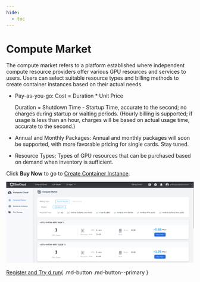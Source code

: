 ```yaml
---
hide:
  - toc
---
```


# Compute Market

The compute market refers to a platform established where independent compute resource
providers offer various GPU resources and services to users. Users can select suitable
resource types and billing methods to create container instances based on their actual needs.

- Pay-as-you-go: Cost = Duration * Unit Price

    Duration = Shutdown Time - Startup Time, accurate to the second; no charges during startup or waiting periods.
    (Hourly billing is supported; if usage is less than an hour, charges will be based on actual usage time, accurate to the second.)

- Annual and Monthly Packages: Annual and monthly packages will soon be supported, with more favorable pricing for single cards. Stay tuned.
- Resource Types: Types of GPU resources that can be purchased based on demand when inventory is sufficient.

Click **Buy Now** to go to [Create Container Instance](instance.md).

![Compute Market](../images/regis01.png)

[Register and Try d.run](https://console.d.run/){ .md-button .md-button--primary }
